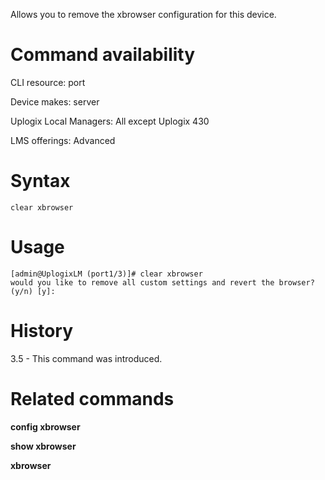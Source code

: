 <!-- 5.4 -->

Allows you to remove the xbrowser configuration for this device. 

# Command availability 

CLI resource: port

Device makes: server

Uplogix Local Managers: All except Uplogix 430

LMS offerings: Advanced

# Syntax 

```
clear xbrowser
```

# Usage 

```
[admin@UplogixLM (port1/3)]# clear xbrowser
would you like to remove all custom settings and revert the browser? (y/n) [y]: 
```

# History 

3.5 - This command was introduced.

# Related commands

**config xbrowser**

**show xbrowser**

**xbrowser**

